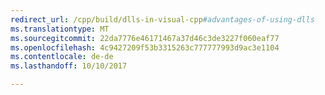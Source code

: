 ```yaml
---
redirect_url: /cpp/build/dlls-in-visual-cpp#advantages-of-using-dlls
ms.translationtype: MT
ms.sourcegitcommit: 22da7776e46171467a37d46c3de3227f060eaf77
ms.openlocfilehash: 4c9427209f53b3315263c777777993d9ac3e1104
ms.contentlocale: de-de
ms.lasthandoff: 10/10/2017

---
```


